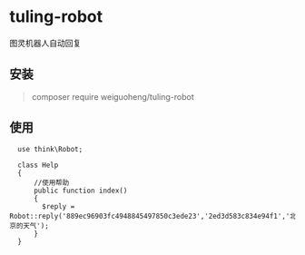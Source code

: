 # tuling-robot
图灵机器人自动回复

## 安装
> composer require weiguoheng/tuling-robot

## 使用
```
  use think\Robot;

  class Help
  {
      //使用帮助
      public function index()
      {
        $reply = Robot::reply('889ec96903fc4948845497850c3ede23','2ed3d583c834e94f1','北京的天气');
      }
  }
```

